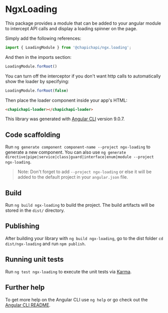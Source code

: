 # NgxLoading
This package provides a module that can be added to your angular module to intercept API calls and display a loading spinner on the page.

Simply add the following references:

```ts
import { LoadingModule } from '@chapichapi/ngx.loading';
```

And then in the imports section:

```ts
LoadingModule.forRoot()
```

You can turn off the interceptor if you don't want http calls to automatically show the loader by specifying:

```ts
LoadingModule.forRoot(false)
```

Then place the loader component inside your app's HTML:

```html
<chapichapi-loader></chapichapi-loader>
```

This library was generated with [Angular CLI](https://github.com/angular/angular-cli) version 9.0.7.

## Code scaffolding

Run `ng generate component component-name --project ngx-loading` to generate a new component. You can also use `ng generate directive|pipe|service|class|guard|interface|enum|module --project ngx-loading`.
> Note: Don't forget to add `--project ngx-loading` or else it will be added to the default project in your `angular.json` file. 

## Build

Run `ng build ngx-loading` to build the project. The build artifacts will be stored in the `dist/` directory.

## Publishing

After building your library with `ng build ngx-loading`, go to the dist folder `cd dist/ngx-loading` and run `npm publish`.

## Running unit tests

Run `ng test ngx-loading` to execute the unit tests via [Karma](https://karma-runner.github.io).

## Further help

To get more help on the Angular CLI use `ng help` or go check out the [Angular CLI README](https://github.com/angular/angular-cli/blob/master/README.md).
